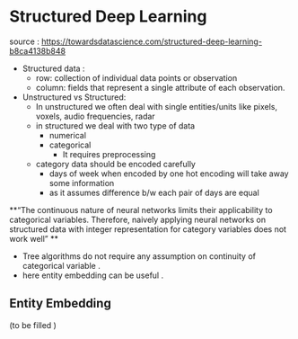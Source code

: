 # Structured Deep Learning

source : https://towardsdatascience.com/structured-deep-learning-b8ca4138b848

- Structured data : 
  - row: collection of individual data points or observation
  - column: fields that represent a single attribute of each observation.
- Unstructured vs Structured:
  - In unstructured we often deal with single entities/units like pixels, voxels, audio frequencies, radar
  - in structured we deal with two type of data
    - numerical
    - categorical
      - It requires preprocessing
  - category data should be encoded carefully
    - days of week when encoded by one hot encoding will take away some information
    - as it assumes difference b/w each pair of days are equal 

**“The continuous nature of neural networks limits their applicability to categorical variables. Therefore, naively applying neural networks on structured data with integer representation for category variables does not work well” **

- Tree algorithms do not require any assumption on continuity of categorical variable .
- here entity embedding can be useful .

## Entity Embedding

(to be filled )